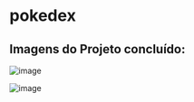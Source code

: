 # pokedex

## Imagens do Projeto concluído:

![image](https://user-images.githubusercontent.com/84812552/233459737-46aa426a-7c0a-439c-8ebc-b0a6ca89ba01.png)

![image](https://user-images.githubusercontent.com/84812552/233460427-cc88ad7e-153c-446a-8c58-9e170ffb9a8f.png)

